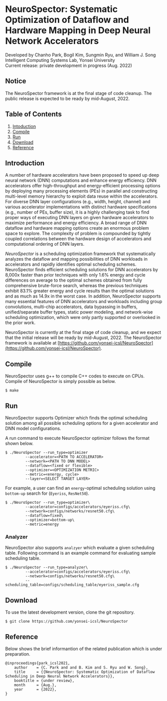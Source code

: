 # NeuroSpector: Systematic Optimization of Dataflow and Hardware Mapping in Deep Neural Network Accelerators
Developed by Chanho Park, Bogil Kim, Sungmin Ryu, and William J. Song\
Intelligent Computing Systems Lab, Yonsei University\
Current release: private development in progress (Aug. 2022)

## Notice
The NeuroSpector framework is at the final stage of code cleanup. The public release is expected to be ready by mid-August, 2022.

## Table of Contents
1. [Intoduction](#introduction)
2. [Compile](#compile)
3. [Run](#run)
4. [Download](#download)
5. [Reference](#reference)

## Introduction
A number of hardware accelerators have been proposed to speed up deep neural network (DNN) computations and enhance energy efficiency. DNN accelerators offer high-throughput and energy-efficient processing options by deploying many processing elements (PEs) in parallel and constructing multi-level memory hierarchy to exploit data reuse within the accelerators. For diverse DNN layer configurations (e.g., width, height, channel) and various accelerator implementations with distinct hardware specifications (e.g., number of PEs, buffer size), it is a highly challenging task to find proper ways of executing DNN layers on given hardware accelerators to maximize performance and energy efficiency. A broad range of DNN dataflow and hardware mapping options create an enormous problem space to explore. The complexity of problem is compounded by tightly coupled correlations between the hardware design of accelerators and computational ordering of DNN layers.

_NeuroSpector_ is a scheduling optimization framework that systematically analyzes the dataflow and mapping possibilities of DNN workloads in accelerators and rapidly identifies optimal scheduling schemes. NeuroSpector finds efficient scheduling solutions for DNN accelerators by 8,000x faster than prior techniques with only 1.6% energy and cycle differences on average to the optimal schemes obtained from fully comprehensive brute-force search, whereas the previous techniques exhibit 83.1% greater energy and cycle results than the optimal solutions and as much as 14.9x in the worst case. In addition, NeuroSpector supports many essential features of DNN accelerators and workloads including group convolutions, multi-chip accelerators, data bypassing in buffers, unified/separate buffer types, static power modeling, and network-wise scheduling optimization, which were only partly supported or overlooked in the prior work.

NeuroSpector is currently at the final stage of code cleanup, and we expect that the initial release will be ready by mid-August, 2022. The NeuroSpector framework is available at [https://github.com/yonsei-icsl/NeuroSpector](https://github.com/yonsei-icsl/NeuroSpector).

## Compile
NeuroSpector uses g++ to compile C++ codes to execute on CPUs. Compile of NeuroSpector is simply possible as below.

	$ make

## Run
NeuroSpector supports Optimizer which finds the optimal scheduling solution among all possible scheduling options for a given accelerator and DNN model configurations.  

A run command to execute NeuroSpector optimizer follows the format shown below.

	$ ./NeuroSpector --run_type=optimizer 
			 --accelerator=<PATH TO ACCELERATOR> 
			 --network=<PATH TO DNN MODEL> 
			 --dataflow=<fixed or flexible> 
			 --optimizer=<OPTIMIZATION METRIC> 
			 --metric=<energy, cycle> 
			 --layer=<SELECT TARGET LAYER>

For example, a user can find  an `energy`-optimal scheduling solution using `bottom-up` search for (`Eyeriss`, `ResNet50`).

	$ ./NeuroSpector --run_type=optimizer\
			 --accelerator=configs/accelerators/eyeriss.cfg\
			 --network=configs/networks/resnet50.cfg\
			 --dataflow=fixed\
			 --optimizer=bottom-up\
			 --metric=energy

### Analyzer
NeuroSpector also supports `analzyer` which evaluate a given scheduling table.
Following command is an example command for evaluating sample scheduling table.

	$ ./NeuroSpector --run_type=analyzer\
			 --accelerator=configs/accelerators/eyeriss.cfg\
			 --network=configs/networks/resnet50.cfg\
			 --scheduling_table=configs/scheduling_table/eyeriss_sample.cfg


## Download
To use the latest development version, clone the git repository.

	$ git clone https://github.com/yonsei-icsl/NeuroSpector

## Reference
Below shows the brief informantion of the related publication which is under preparation.

	@inproceedings{park_icsl2021,
	    author    = {C. Park and and B. Kim and S. Ryu and W. Song},
	    title     = {{NeuroSpector: Systematic Optimization of Dataflow Scheduling in Deep Neural Network Accelerators}},
	    booktitle = {under review},
	    month     = {Aug.},
	    year      = {2022},
	}
